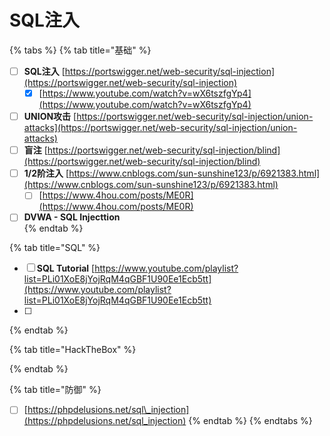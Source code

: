 # SQL注入

{% tabs %}
{% tab title="基础" %}
* [ ] **SQL注入**             [https://portswigger.net/web-security/sql-injection](https://portswigger.net/web-security/sql-injection)
  * [x] [https://www.youtube.com/watch?v=wX6tszfgYp4](https://www.youtube.com/watch?v=wX6tszfgYp4)
* [ ] **UNION攻击**        [https://portswigger.net/web-security/sql-injection/union-attacks](https://portswigger.net/web-security/sql-injection/union-attacks)
* [ ] **盲注**                    [https://portswigger.net/web-security/sql-injection/blind](https://portswigger.net/web-security/sql-injection/blind)
* [ ] **1/2阶注入**         [https://www.cnblogs.com/sun-sunshine123/p/6921383.html](https://www.cnblogs.com/sun-sunshine123/p/6921383.html)
  * [ ] [https://www.4hou.com/posts/ME0R](https://www.4hou.com/posts/ME0R)
* [ ] **DVWA - SQL Injecttion**      
{% endtab %}

{% tab title="SQL" %}
* [ ] **SQL Tutorial**       [https://www.youtube.com/playlist?list=PLi01XoE8jYojRqM4qGBF1U90Ee1Ecb5tt](https://www.youtube.com/playlist?list=PLi01XoE8jYojRqM4qGBF1U90Ee1Ecb5tt)
* [ ] 
{% endtab %}

{% tab title="HackTheBox" %}

{% endtab %}

{% tab title="防御" %}
* [ ] [https://phpdelusions.net/sql\_injection](https://phpdelusions.net/sql_injection)
{% endtab %}
{% endtabs %}




